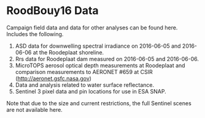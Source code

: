 # RoodBouy16 Data
Campaign field data and data for other analyses can be found here. Includes the following.

1. ASD data for downwelling spectral irradiance on 2016-06-05 and 2016-06-06 at the Roodeplaat shoreline.
2. Rrs data for Roodeplaat dam measured on 2016-06-05 and 2016-06-06.
3. MicroTOPS aerosol optical depth measurements at Roodeplaat and comparison measurements to AERONET #659 at CSIR (http://aeronet.gsfc.nasa.gov)
4. Data and analysis related to water surface reflectance.
5. Sentinel 3 pixel data and pin locations for use in ESA SNAP.

Note that due to the size and current restrictions, the full Sentinel scenes are not available here.